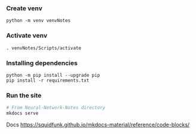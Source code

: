 ### Create venv
```
python -m venv venvNotes
```

### Activate venv
```
. venvNotes/Scripts/activate
```

### Installing dependencies
```
python -m pip install --upgrade pip
pip install -r requirements.txt
```

### Run the site
```bash
# From Neural-Network-Notes directory
mkdocs serve
```

Docs
https://squidfunk.github.io/mkdocs-material/reference/code-blocks/